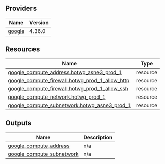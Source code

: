 <!-- BEGIN_TF_DOCS -->


## Providers

| Name | Version |
|------|---------|
| <a name="provider_google"></a> [google](#provider\_google) | 4.36.0 |

## Resources

| Name | Type |
|------|------|
| [google_compute_address.hotwg_asne3_prod_1](https://registry.terraform.io/providers/hashicorp/google/latest/docs/resources/compute_address) | resource |
| [google_compute_firewall.hotwg_prod_1_allow_http](https://registry.terraform.io/providers/hashicorp/google/latest/docs/resources/compute_firewall) | resource |
| [google_compute_firewall.hotwg_prod_1_allow_ssh](https://registry.terraform.io/providers/hashicorp/google/latest/docs/resources/compute_firewall) | resource |
| [google_compute_network.hotwg_prod_1](https://registry.terraform.io/providers/hashicorp/google/latest/docs/resources/compute_network) | resource |
| [google_compute_subnetwork.hotwg_asne3_prod_1](https://registry.terraform.io/providers/hashicorp/google/latest/docs/resources/compute_subnetwork) | resource |

## Outputs

| Name | Description |
|------|-------------|
| <a name="output_google_compute_address"></a> [google\_compute\_address](#output\_google\_compute\_address) | n/a |
| <a name="output_google_compute_subnetwork"></a> [google\_compute\_subnetwork](#output\_google\_compute\_subnetwork) | n/a |
<!-- END_TF_DOCS -->
